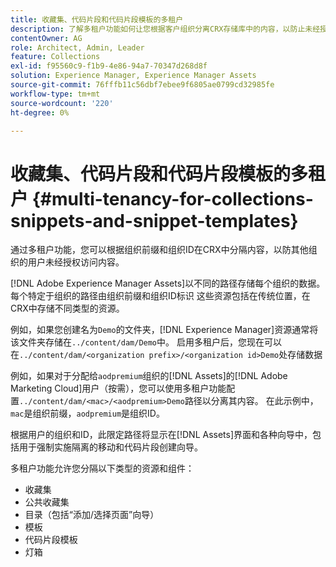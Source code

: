 ```yaml
---
title: 收藏集、代码片段和代码片段模板的多租户
description: 了解多租户功能如何让您根据客户组织分离CRX存储库中的内容，以防止未经授权的访问。
contentOwner: AG
role: Architect, Admin, Leader
feature: Collections
exl-id: f95560c9-f1b9-4e86-94a7-70347d268d8f
solution: Experience Manager, Experience Manager Assets
source-git-commit: 76fffb11c56dbf7ebee9f6805ae0799cd32985fe
workflow-type: tm+mt
source-wordcount: '220'
ht-degree: 0%

---
```


# 收藏集、代码片段和代码片段模板的多租户 {#multi-tenancy-for-collections-snippets-and-snippet-templates}

通过多租户功能，您可以根据组织前缀和组织ID在CRX中分隔内容，以防其他组织的用户未经授权访问内容。

[!DNL Adobe Experience Manager Assets]以不同的路径存储每个组织的数据。 每个特定于组织的路径由组织前缀和组织ID标识
这些资源包括在传统位置，在CRX中存储不同类型的资源。

例如，如果您创建名为`Demo`的文件夹，[!DNL Experience Manager]资源通常将该文件夹存储在`../content/dam/Demo`中。 启用多租户后，您现在可以在`../content/dam/<organization prefix>/<organization id>Demo`处存储数据

例如，如果对于分配给`aodpremium`组织的[!DNL Assets]的[!DNL Adobe Marketing Cloud]用户（按需），您可以使用多租户功能配置`../content/dam/<mac>/<aodpremium>Demo`路径以分离其内容。 在此示例中，`mac`是组织前缀，`aodpremium`是组织ID。

根据用户的组织和ID，此限定路径将显示在[!DNL Assets]界面和各种向导中，包括用于强制实施隔离的移动和代码片段创建向导。

多租户功能允许您分隔以下类型的资源和组件：

* 收藏集
* 公共收藏集
* 目录（包括“添加/选择页面”向导）
* 模板
* 代码片段模板
* 灯箱
